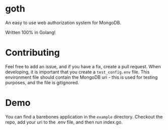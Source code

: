 # goth
An easy to use web authorization system for MongoDB.

Written 100% in Golang!
# Contributing
Feel free to add an issue, and if you have a fix, create a pull request. When developing, it is important that you create a `test_config.env` file. This environment file should contain the MongoDB uri - this is used for testing purposes, and the file is gitignored.

# Demo
You can find a barebones application in the `example` directory. Checkout the repo, add your uri to the .env file, and then run index.go.

